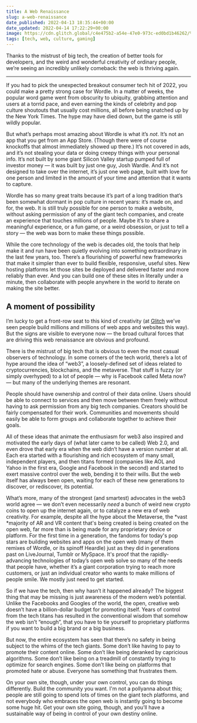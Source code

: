 ```yaml
---
title: A Web Renaissance
slug: a-web-renaissance
date_published: 2022-04-13 18:35:44+00:00
date_updated: 2022-04-14 17:22:29+00:00
image: https://cdn.glitch.global/c4e475b2-a54e-47e0-973c-ed0bd1b46262/%20Greg-Rosenke-bricks.jpeg?v=1669519589433
tags: [tech, web, culture, gaming]
---
```

Thanks to the mistrust of big tech, the creation of better tools for developers, and the weird and wonderful creativity of ordinary people, we’re seeing an incredibly unlikely comeback: the web is thriving again.

---

If you had to pick the unexpected breakout consumer tech hit of 2022, you could make a pretty strong case for Wordle. In a matter of weeks, the popular word game went from obscurity to ubiquity, grabbing attention and users at a torrid pace, and even earning the kinds of celebrity and pop culture shoutouts that usually cost millions, all before being snatched up by the New York Times. The hype may have died down, but the game is still wildly popular.

But what’s perhaps most amazing about Wordle is what it’s *not*. It’s not an app that you get from an App Store. (Though there were of course knockoffs that almost immediately showed up there.) It’s not covered in ads, and it’s not stealing your data or doing creepy things with your personal info. It’s not built by some giant Silicon Valley startup pumped full of investor money — it was built by just one guy, Josh Wardle. And it’s not designed to take over the internet, it’s just one web page, built with love for one person and limited in the amount of your time and attention that it wants to capture.

Wordle has so many great traits because it’s part of a long tradition that’s been somewhat dormant in pop culture in recent years: it’s made on, and for, the web. It is still truly possible for one person to make a website, without asking permission of any of the giant tech companies, and create an experience that touches millions of people. Maybe it’s to share a meaningful experience, or a fun game, or a weird obsession, or just to tell a story — the web was born to make these things possible.

While the core technology of the web is decades old, the tools that help make it and run have been quietly evolving into something extraordinary in the last few years, too. There’s a flourishing of powerful new frameworks that make it simpler than ever to build flexible, responsive, useful sites. New hosting platforms let those sites be deployed and delivered faster and more reliably than ever. And you can build one of these sites in literally under a minute, then collaborate with people anywhere in the world to iterate on making the site better.

## A moment of possibility

I’m lucky to get a front-row seat to this kind of creativity (at [Glitch](https://glitch.com/) we’ve seen people build millions and millions of web apps and websites this way). But the signs are visible to everyone now — the broad cultural forces that are driving this web renaissance are obvious and profound.

There is the mistrust of big tech that is obvious to even the most casual observers of technology. In some corners of the tech world, there’s a lot of hype around the idea of “web3”, a loosely-defined set of ideas related to cryptocurrencies, blockchains, and the metaverse. That stuff is fuzzy (or simply overhyped) to a lot of people — why is Facebook called Meta now? — but many of the underlying themes are resonant.

People should have ownership and control of their data online. Users should be able to connect to services and then move between them freely without having to ask permission from any big tech companies. Creators should be fairly compensated for their work. Communities and movements should easily be able to form groups and collaborate together to achieve their goals.

All of these ideas that animate the enthusiasm for web3 also inspired and motivated the early days of (what later came to be called) Web 2.0, and even drove that early era when the web didn’t have a version number at all. Each era started with a flourishing and rich ecosystem of many small, independent players, and then titans formed (companies like AOL and Yahoo in the first era, Google and Facebook in the second) and started to exert massive control over the web, bending it to their wills. But the web itself has always been open, waiting for each of these new generations to discover, or rediscover, its potential.

What’s more, many of the strongest (and smartest) advocates in the web3 world agree — we don’t even necessarily *need* a bunch of weird new crypto coins to open up the internet again, or to catalyze a new era of web creativity. For example, despite all the hype about the Metaverse, the *vast *majority of AR and VR content that's being created is being created on the open web, far more than is being made for any proprietary device or platform. For the first time in a generation, the fandoms for today's pop stars are building websites and apps on the open web (many of them remixes of Wordle, or its spinoff Heardle) just as they did in generations past on LiveJournal, Tumblr or MySpace. It's proof that the rapidly-advancing technologies of today’s open web solve so many of the needs that people have, whether it’s a giant corporation trying to reach more customers, or just an individual creator who wants to make millions of people smile. We mostly just need to get started.

So if we have the tech, then why hasn’t it happened already? The biggest thing that may be missing is just awareness of the modern web’s potential. Unlike the Facebooks and Googles of the world, the open, creative web doesn’t have a billion-dollar budget for promoting itself. Years of control from the tech titans has resulted in the conventional wisdom that somehow the web isn’t “enough”, that you have to tie yourself to proprietary platforms if you want to build a big brand or a big business.

But now, the entire ecosystem has seen that there’s no safety in being subject to the whims of the tech giants. Some don’t like having to pay to promote their content online. Some don’t like being deranked by capricious algorithms. Some don’t like being on a treadmill of constantly trying to optimize for search engines. Some don’t like being on platforms that promoted hate or abuse. Everyone has something that frustrates them.

On your own site, though, under your own control, you can do things differently. Build the community you want. I'm not a pollyanna about this; people are still going to spend lots of times on the giant tech platforms, and not everybody who embraces the open web is instantly going to become some huge hit. Get your own site going, though, and you’ll have a sustainable way of being in control of your own destiny online.
